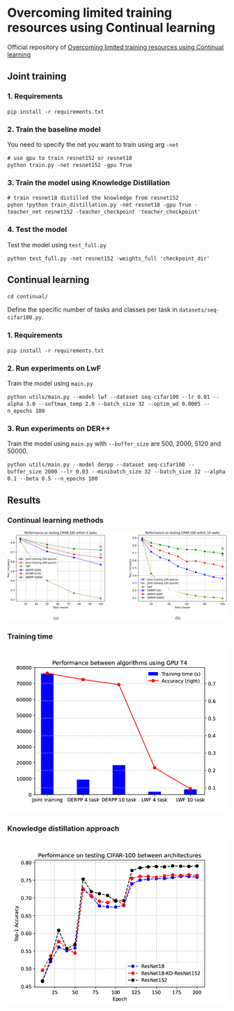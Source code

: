 # Overcoming limited training resources using Continual learning

Official repository of [Overcoming limited training resources using Continual learning](https://drive.google.com/file/d/1lJvIE7s-jQ7ejPeO3tbp9oLcPdgPYrWi/view?usp=sharing)

## Joint training

### 1. Requirements
```
pip install -r requirements.txt
```

### 2. Train the baseline model
You need to specify the net you want to train using arg `-net`

```
# use gpu to train resnet152 or resnet18
python train.py -net resnet152 -gpu True
```

### 3. Train the model using Knowledge Distillation
```
# train resnet18 distilled the knowledge from resnet152
pyhon !python train_distillation.py -net resnet18 -gpu True -teacher_net resnet152 -teacher_checkpoint 'teacher_checkpoint'
```

### 4. Test the model
Test the model using `test_full.py`
```
python test_full.py -net resnet152 -weights_full 'checkpoint_dir'
```

## Continual learning
```
cd continual/
```
Define the specific number of tasks and classes per task in `datasets/seq-cifar100.py`.

### 1. Requirements
```
pip install -r requirements.txt
```

### 2. Run experiments on LwF
Train the model using `main.py`
```
python utils/main.py --model lwf --dataset seq-cifar100 --lr 0.01 --alpha 3.0 --softmax_temp 2.0 --batch_size 32 --optim_wd 0.0005 --n_epochs 100
```

### 3. Run experiments on DER++
Train the model using `main.py` with `--buffer_size` are 500, 2000, 5120 and 50000.
```
python utils/main.py --model derpp --dataset seq-cifar100 --buffer_size 2000 --lr 0.03 --minibatch_size 32 --batch_size 32 --alpha 0.1 --beta 0.5 --n_epochs 100
```

## Results


### Continual learning methods
<p align="center">
  <img src="figure/cl_acc.png" alt="cl_acc">
</p>

### Training time
<p align="center">
  <img src="figure/time.png" alt="time">
</p>

### Knowledge distillation approach
<p align="center">
  <img src="figure/resnet_acc.png" alt="kd">
</p>




